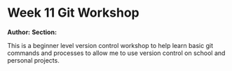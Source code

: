 # Week 11 Git Workshop
**Author:** <Jack Chapman>
**Section:** <C>

This is a beginner level version control workshop to help learn basic git commands and processes to allow me to use version control on school and personal projects.
